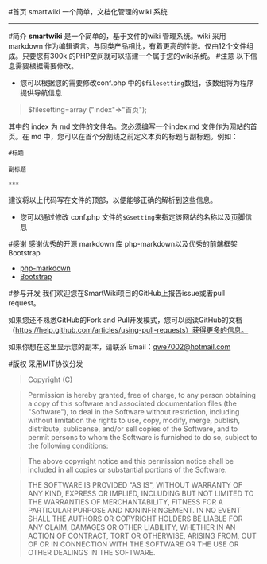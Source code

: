 #首页
smartwiki 一个简单，文档化管理的wiki 系统
***
#简介
**smartwiki** 是一个简单的，基于文件的wiki 管理系统。wiki 采用 markdown 作为编辑语言。与同类产品相比，有着更高的性能。仅由12个文件组成。只要您有300k 的PHP空间就可以搭建一个属于您的wiki系统。
#注意
以下信息需要根据需要修改。
* 您可以根据您的需要修改conf.php 中的<code>$filesetting</code>数组，该数组将为程序提供导航信息

>$filesetting=array ("index"=>"首页");

其中的 index 为 md 文件的文件名。您必须编写一个index.md 文件作为网站的首页。在 md 中，您可以在首个分割线之前定义本页的标题与副标题。例如：

<pre><code>#标题</code>

<code>副标题</code>

<code>***</code></pre>

建议将以上代码写在文件的顶部，以便能够正确的解析到这些信息。
* 您可以通过修改 conf.php 文件的<code>$Gsetting</code>来指定该网站的名称以及页脚信息

#感谢
感谢优秀的开源 markdown 库 php-markdown以及优秀的前端框架 Bootstrap

* [php-markdown](https://github.com/michelf/php-markdown)
* [Bootstrap](https://github.com/twbs/bootstrap)

#参与开发
我们欢迎您在SmartWiki项目的GitHub上报告issue或者pull request。

如果您还不熟悉GitHub的Fork and Pull开发模式，您可以阅读GitHub的文档（https://help.github.com/articles/using-pull-requests）获得更多的信息。

如果你想在这里显示您的副本，请联系 Email：qwe7002@hotmail.com

#版权
采用MIT协议分发

>Copyright (C) <year> <copyright holders>

>Permission is hereby granted, free of charge, to any person obtaining a copy of this software and associated documentation files (the "Software"), to deal in the Software without restriction, including without limitation the rights to use, copy, modify, merge, publish, distribute, sublicense, and/or sell copies of the Software, and to permit persons to whom the Software is furnished to do so, subject to the following conditions:

>The above copyright notice and this permission notice shall be included in all copies or substantial portions of the Software.

>THE SOFTWARE IS PROVIDED "AS IS", WITHOUT WARRANTY OF ANY KIND, EXPRESS OR IMPLIED, INCLUDING BUT NOT LIMITED TO THE WARRANTIES OF MERCHANTABILITY, FITNESS FOR A PARTICULAR PURPOSE AND NONINFRINGEMENT. IN NO EVENT SHALL THE AUTHORS OR COPYRIGHT HOLDERS BE LIABLE FOR ANY CLAIM, DAMAGES OR OTHER LIABILITY, WHETHER IN AN ACTION OF CONTRACT, TORT OR OTHERWISE, ARISING FROM, OUT OF OR IN CONNECTION WITH THE SOFTWARE OR THE USE OR OTHER DEALINGS IN THE SOFTWARE.

